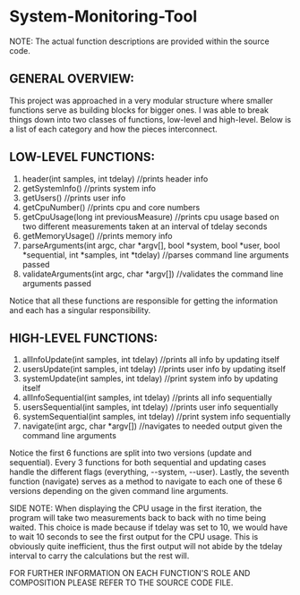 # System-Monitoring-Tool

NOTE: The actual function descriptions are provided within the source code.

## GENERAL OVERVIEW:

This project was approached in a very modular structure where smaller functions serve as building blocks for bigger ones.
I was able to break things down into two classes of functions, low-level and high-level. Below is a list of each category
and how the pieces interconnect.

## LOW-LEVEL FUNCTIONS:
1. header(int samples, int tdelay) //prints header info
2. getSystemInfo() //prints system info
3. getUsers() //prints user info
4. getCpuNumber() //prints cpu and core numbers
5. getCpuUsage(long int previousMeasure) //prints cpu usage based on two different measurements taken at an interval of tdelay seconds
6. getMemoryUsage() //prints memory info
7. parseArguments(int argc, char *argv[], bool *system, bool *user, bool *sequential, int *samples, int *tdelay) //parses command line arguments passed
8. validateArguments(int argc, char *argv[]) //validates the command line arguments passed

Notice that all these functions are responsible for getting the information and each has a singular responsibility.

## HIGH-LEVEL FUNCTIONS:
1. allInfoUpdate(int samples, int tdelay) //prints all info by updating itself
2. usersUpdate(int samples, int tdelay) //prints user info by updating itself
3. systemUpdate(int samples, int tdelay) //print system info by updating itself
4. allInfoSequential(int samples, int tdelay) //prints all info sequentially
5. usersSequential(int samples, int tdelay) //prints user info sequentially
6. systemSequential(int samples, int tdelay) //print system info sequentially
7. navigate(int argc, char *argv[]) //navigates to needed output given the command line arguments

Notice the first 6 functions are split into two versions (update and sequential). Every 3 functions for both sequential and updating cases handle the different flags (everything, --system, --user). Lastly, the seventh function (navigate) serves as a method to navigate to each one of these 6 versions depending on the given command line arguments. 

SIDE NOTE: When displaying the CPU usage in the first iteration, the program will take two measurements back to back with no time being waited. This choice            is made because if tdelay was set to 10, we would have to wait 10 seconds to see the first output for the CPU usage. This is obviously quite                inefficient, thus the first output will not abide by the tdelay interval to carry the calculations but the rest will.

FOR FURTHER INFORMATION ON EACH FUNCTION'S ROLE AND COMPOSITION PLEASE REFER TO THE SOURCE CODE FILE.
